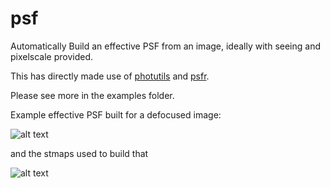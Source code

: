 # psf
Automatically Build an effective PSF from an image, ideally with seeing and pixelscale provided.

This has directly made use of [photutils](https://photutils.readthedocs.io/en/stable/) and [psfr](https://github.com/sibirrer/psfr).

Please see more in the examples folder.

Example effective PSF built for a defocused image:

![alt text](https://github.com/cylammarco/psf/blob/75e0ba7ba2e3ff9c1e2158649b9e8205f03d5e7e/examples/sbig_image/cpt1m013-kb76-20140501-0422-e90_psf.png?raw=true)

and the stmaps used to build that

![alt text](https://github.com/cylammarco/psf/blob/75e0ba7ba2e3ff9c1e2158649b9e8205f03d5e7e/examples/sbig_image/cpt1m013-kb76-20140501-0422-e90_psf_stamps.png?raw=true)
